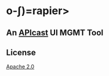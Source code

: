 # o-∫)=rapier>
## An [APIcast](https://github.com/3scale/apicast) UI MGMT Tool

## License
[Apache 2.0](LICENSE)
